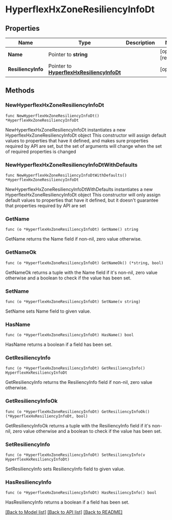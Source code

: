 # HyperflexHxZoneResiliencyInfoDt

## Properties

Name | Type | Description | Notes
------------ | ------------- | ------------- | -------------
**Name** | Pointer to **string** |  | [optional] [readonly] 
**ResiliencyInfo** | Pointer to [**HyperflexHxResiliencyInfoDt**](hyperflex.HxResiliencyInfoDt.md) |  | [optional] 

## Methods

### NewHyperflexHxZoneResiliencyInfoDt

`func NewHyperflexHxZoneResiliencyInfoDt() *HyperflexHxZoneResiliencyInfoDt`

NewHyperflexHxZoneResiliencyInfoDt instantiates a new HyperflexHxZoneResiliencyInfoDt object
This constructor will assign default values to properties that have it defined,
and makes sure properties required by API are set, but the set of arguments
will change when the set of required properties is changed

### NewHyperflexHxZoneResiliencyInfoDtWithDefaults

`func NewHyperflexHxZoneResiliencyInfoDtWithDefaults() *HyperflexHxZoneResiliencyInfoDt`

NewHyperflexHxZoneResiliencyInfoDtWithDefaults instantiates a new HyperflexHxZoneResiliencyInfoDt object
This constructor will only assign default values to properties that have it defined,
but it doesn't guarantee that properties required by API are set

### GetName

`func (o *HyperflexHxZoneResiliencyInfoDt) GetName() string`

GetName returns the Name field if non-nil, zero value otherwise.

### GetNameOk

`func (o *HyperflexHxZoneResiliencyInfoDt) GetNameOk() (*string, bool)`

GetNameOk returns a tuple with the Name field if it's non-nil, zero value otherwise
and a boolean to check if the value has been set.

### SetName

`func (o *HyperflexHxZoneResiliencyInfoDt) SetName(v string)`

SetName sets Name field to given value.

### HasName

`func (o *HyperflexHxZoneResiliencyInfoDt) HasName() bool`

HasName returns a boolean if a field has been set.

### GetResiliencyInfo

`func (o *HyperflexHxZoneResiliencyInfoDt) GetResiliencyInfo() HyperflexHxResiliencyInfoDt`

GetResiliencyInfo returns the ResiliencyInfo field if non-nil, zero value otherwise.

### GetResiliencyInfoOk

`func (o *HyperflexHxZoneResiliencyInfoDt) GetResiliencyInfoOk() (*HyperflexHxResiliencyInfoDt, bool)`

GetResiliencyInfoOk returns a tuple with the ResiliencyInfo field if it's non-nil, zero value otherwise
and a boolean to check if the value has been set.

### SetResiliencyInfo

`func (o *HyperflexHxZoneResiliencyInfoDt) SetResiliencyInfo(v HyperflexHxResiliencyInfoDt)`

SetResiliencyInfo sets ResiliencyInfo field to given value.

### HasResiliencyInfo

`func (o *HyperflexHxZoneResiliencyInfoDt) HasResiliencyInfo() bool`

HasResiliencyInfo returns a boolean if a field has been set.


[[Back to Model list]](../README.md#documentation-for-models) [[Back to API list]](../README.md#documentation-for-api-endpoints) [[Back to README]](../README.md)


